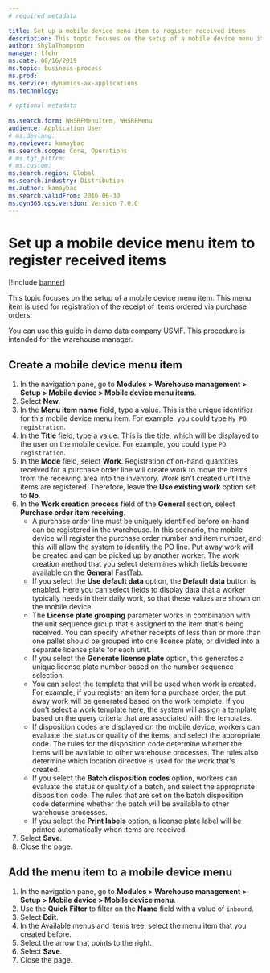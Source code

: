 ```yaml
--- 
# required metadata 
 
title: Set up a mobile device menu item to register received items
description: This topic focuses on the setup of a mobile device menu item. 
author: ShylaThompson
manager: tfehr 
ms.date: 08/16/2019
ms.topic: business-process 
ms.prod:  
ms.service: dynamics-ax-applications 
ms.technology:  
 
# optional metadata 
 
ms.search.form: WHSRFMenuItem, WHSRFMenu   
audience: Application User 
# ms.devlang:  
ms.reviewer: kamaybac
ms.search.scope: Core, Operations 
# ms.tgt_pltfrm:  
# ms.custom:  
ms.search.region: Global
ms.search.industry: Distribution
ms.author: kamaybac
ms.search.validFrom: 2016-06-30 
ms.dyn365.ops.version: Version 7.0.0 
---
```

# Set up a mobile device menu item to register received items

[!include [banner](../../includes/banner.md)]

This topic focuses on the setup of a mobile device menu item. This menu item is used for registration of the receipt of items ordered via purchase orders. 

You can use this guide in demo data company USMF. This procedure is intended for the warehouse manager.


## Create a mobile device menu item
1. In the navigation pane, go to **Modules > Warehouse management > Setup > Mobile device > Mobile device menu items**.
2. Select **New**.
3. In the **Menu item name** field, type a value. This is the unique identifier for this mobile device menu item. For example, you could type `My PO registration`.  
4. In the **Title** field, type a value. This is the title, which will be displayed to the user on the mobile device. For example, you could type `PO registration`.  
5. In the **Mode** field, select **Work**. Registration of on-hand quantities received for a purchase order line will create work to move the items from the receiving area into the inventory. Work isn't created until the items are registered. Therefore, leave the **Use existing work** option set to **No**.
6. In the **Work creation process** field of the **General** section, select **Purchase order item receiving**.
    - A purchase order line must be uniquely identified before on-hand can be registered in the warehouse. In this scenario, the mobile device will register the purchase order number and item number, and this will allow the system to identify the PO line. Put away work will be created and can be picked up by another worker. The work creation method that you select determines which fields become available on the **General** FastTab.  
    - If you select the **Use default data** option, the **Default data** button is enabled. Here you can select fields to display data that a worker typically needs in their daily work, so that these values are shown on the mobile device.  
    - The **License plate grouping** parameter works in combination with the unit sequence group that's assigned to the item that's being received. You can specify whether receipts of less than or more than one pallet should be grouped into one license plate, or divided into a separate license plate for each unit.  
    - If you select the **Generate license plate** option, this generates a unique license plate number based on the number sequence selection.  
    - You can select the template that will be used when work is created. For example, if you register an item for a purchase order, the put away work will be generated based on the work template. If you don't select a work template here, the system will assign a template based on the query criteria that are associated with the templates.  
    - If disposition codes are displayed on the mobile device, workers can evaluate the status or quality of the items, and select the appropriate code. The rules for the disposition code determine whether the items will be available to other warehouse processes. The rules also determine which location directive is used for the work that's created.   
    - If you select the **Batch disposition codes** option, workers can evaluate the status or quality of a batch, and select the appropriate disposition code. The rules that are set on the batch disposition code determine whether the batch will be available to other warehouse processes.  
    - If you select the **Print labels** option, a license plate label will be printed automatically when items are received.  
7. Select **Save**.
8. Close the page.

## Add the menu item to a mobile device menu
1. In the navigation pane, go to **Modules > Warehouse management > Setup > Mobile device > Mobile device menu**.
2. Use the **Quick Filter** to filter on the **Name** field with a value of `inbound`.
3. Select **Edit**.
4. In the Available menus and items tree, select the menu item that you created before.
5. Select the arrow that points to the right.
6. Select **Save**.
7. Close the page.

